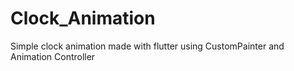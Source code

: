 # Clock_Animation
Simple clock animation made with flutter using CustomPainter and Animation Controller 
